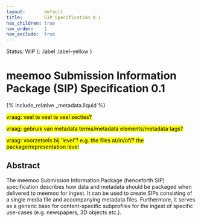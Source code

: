 ```yaml
---
layout:       default
title:        SIP Specification 0.1
has_children: true
nav_order:    1
nav_exclude:  true
---
```

Status: WIP
{: .label .label-yellow }
# meemoo Submission Information Package (SIP) Specification 0.1

{% include_relative _metadata.liquid  %}

<mark>vraag: veel te veel te veel secties?</mark>

<mark>vraag: gebruik van metadata terms/metadata elements/metadata tags?</mark>

<mark>vraag: voorzetsels bij 'level'? e.g. the files at/in/of/? the package/representation level</mark>

## Abstract

The meemoo Submission Information Package (henceforth SIP) specification describes how data and metadata should be packaged when delivered to meemoo for ingest.
It can be used to create SIPs consisting of a single media file and accompanying metadata files.
Furthermore, it serves as a generic base for content-specific subprofiles for the ingest of specific use-cases (e.g. newspapers, 3D objects etc.).
